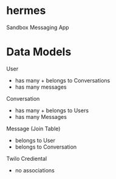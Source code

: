 # hermes
Sandbox Messaging App


# Data Models
User
- has many + belongs to Conversations 
- has many messages

Conversation
- has many + belongs to Users
- has many Messages

Message (Join Table)
- belongs to User
- belongs to Conversation

Twilo Crediental
- no associations